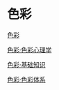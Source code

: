 # 色彩

[色彩](色彩.md)

[色彩·色彩心理学](2·笔记/专业/视觉/色彩/色彩·色彩心理学/色彩·色彩心理学.md "色彩·色彩心理学")

[色彩·基础知识](2·笔记/专业/视觉/色彩/色彩·基础知识/色彩·基础知识.md "色彩·基础知识")

[色彩·色彩体系](2·笔记/专业/视觉/色彩/色彩·色彩体系/色彩·色彩体系.md "色彩·色彩体系")
